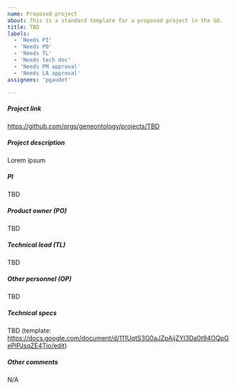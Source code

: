 ```yaml
---
name: Proposed project
about: This is a standard template for a proposed project in the GO.
title: TBD
labels: 
  - 'Needs PI'
  - 'Needs PO'
  - 'Needs TL'
  - 'Needs tech doc'
  - 'Needs PM approval'
  - 'Needs LA approval'
assignees: 'pgaudet'

---
```


##### Project link
https://github.com/orgs/geneontology/projects/TBD

##### Project description
Lorem ipsum

##### PI
TBD

##### Product owner (PO)
TBD

##### Technical lead (TL)
TBD

##### Other personnel (OP)
TBD

##### Technical specs
TBD (template: https://docs.google.com/document/d/111UqtS3G0aJZpAijZYI3Da0t94OQpGePlPJsqZE4Tio/edit)

##### Other comments
N/A
